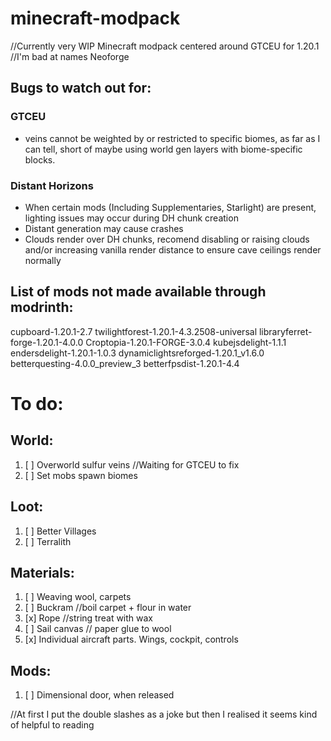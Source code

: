 # minecraft-modpack
//Currently very WIP
Minecraft modpack centered around GTCEU for 1.20.1
//I'm bad at names
Neoforge



## **Bugs to watch out for:**

### GTCEU
* veins cannot be weighted by or restricted to specific biomes, as far as I can tell, short of maybe using world gen layers with biome-specific blocks.

### Distant Horizons
* When certain mods (Including Supplementaries, Starlight) are present, lighting issues may occur during DH chunk creation
* Distant generation may cause crashes
* Clouds render over DH chunks, recomend disabling or raising clouds and/or increasing vanilla render distance to ensure cave ceilings render normally

## **List of mods not made available through modrinth:**
cupboard-1.20.1-2.7
twilightforest-1.20.1-4.3.2508-universal
libraryferret-forge-1.20.1-4.0.0
Croptopia-1.20.1-FORGE-3.0.4
kubejsdelight-1.1.1
endersdelight-1.20.1-1.0.3
dynamiclightsreforged-1.20.1_v1.6.0
betterquesting-4.0.0_preview_3
betterfpsdist-1.20.1-4.4

# **To do:**
## World:
1. [ ] Overworld sulfur veins //Waiting for GTCEU to fix
2. [ ] Set mobs spawn biomes
## Loot:
1. [ ] Better Villages
2. [ ] Terralith
## Materials:
1. [ ] Weaving wool, carpets
2. [ ] Buckram //boil carpet + flour in water
3. [x] Rope //string treat with wax
4. [ ] Sail canvas // paper glue to wool
5. [x] Individual aircraft parts. Wings, cockpit, controls
## Mods:
1. [ ] Dimensional door, when released



//At first I put the double slashes as a joke but then I realised it seems kind of helpful to reading

